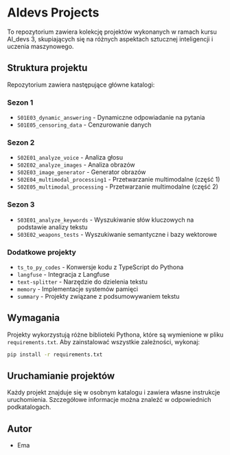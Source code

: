 # AIdevs Projects

To repozytorium zawiera kolekcję projektów wykonanych w ramach kursu AI_devs 3, skupiających się na różnych aspektach sztucznej inteligencji i uczenia maszynowego.

## Struktura projektu

Repozytorium zawiera następujące główne katalogi:

### Sezon 1
- `S01E03_dynamic_answering` - Dynamiczne odpowiadanie na pytania
- `S01E05_censoring_data` - Cenzurowanie danych

### Sezon 2
- `S02E01_analyze_voice` - Analiza głosu
- `S02E02_analyze_images` - Analiza obrazów
- `S02E03_image_generator` - Generator obrazów
- `S02E04_multimodal_processing1` - Przetwarzanie multimodalne (część 1)
- `S02E05_multimodal_processing` - Przetwarzanie multimodalne (część 2)

### Sezon 3
- `S03E01_analyze_keywords` - Wyszukiwanie słów kluczowych na podstawie analizy tekstu
- `S03E02_weapons_tests` - Wyszukiwanie semantyczne i bazy wektorowe 

### Dodatkowe projekty
- `ts_to_py_codes` - Konwersje kodu z TypeScript do Pythona
- `langfuse` - Integracja z Langfuse
- `text-splitter` - Narzędzie do dzielenia tekstu
- `memory` - Implementacje systemów pamięci
- `summary` - Projekty związane z podsumowywaniem tekstu

## Wymagania

Projekty wykorzystują różne biblioteki Pythona, które są wymienione w pliku `requirements.txt`. Aby zainstalować wszystkie zależności, wykonaj:

```bash
pip install -r requirements.txt
```

## Uruchamianie projektów

Każdy projekt znajduje się w osobnym katalogu i zawiera własne instrukcje uruchomienia. Szczegółowe informacje można znaleźć w odpowiednich podkatalogach.

## Autor

- Ema
